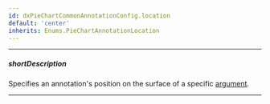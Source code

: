 ```yaml
---
id: dxPieChartCommonAnnotationConfig.location
default: 'center'
inherits: Enums.PieChartAnnotationLocation
---
```

---
##### shortDescription
Specifies an annotation's position on the surface of a specific [argument](/api-reference/_hidden/dxPieChartCommonAnnotationConfig/argument.md '/Documentation/ApiReference/UI_Components/dxPieChart/Configuration/commonAnnotationSettings/#argument').

---
<!-- Description goes here -->